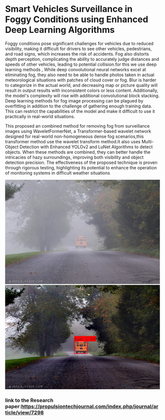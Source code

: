 # Smart Vehicles Surveillance in Foggy Conditions using Enhanced Deep Learning Algorithms

Foggy conditions pose significant challenges for vehicles due to reduced visibility, making it difficult for drivers 
to see other vehicles, pedestrians, and road signs, which increases the risk of accidents. Fog also distorts depth 
perception, complicating the ability to accurately judge distances and speeds of other vehicles, leading to 
potential collision.for this we use deep learning methods , While deep convolutional neural networks excel at 
eliminating fog, they also need to be able to handle photos taken in actual meteorological situations with 
patches of cloud cover or fog. Blur is harder to categorize in the actual world, and decreasing map or picture 
quality will result in output results with inconsistent colors or less content. Additionally, the model's 
complexity will rise with additional convolutional block stacking. Deep learning methods for fog image 
processing can be plagued by overfitting in addition to the challenge of gathering enough training data. This can 
restrict the capabilities of the model and make it difficult to use it practically in real-world situations.

This proposed an combined method for removing fog from surveillance images using WaveletFormerNet, a 
Transformer-based wavelet network designed for real-world non-homogeneous dense fog scenarios,this 
transformer method use the wavelet transform method.It also uses Multi-Object Detection with Enhanced 
YOLOv2 and LuNet Algorithms to detect objects. When these methods are combined, they can better handle the 
intricacies of hazy surroundings, improving both visibility and object detection precision. The effectiveness of 
the proposed technique is proven through rigorous testing, highlighting its potential to enhance the operation 
of monitoring systems in difficult weather situations

![foggy image](https://github.com/shubh637/Dehazer/blob/main/images/foggy-school-morning.jpg)  ![dehazed image](https://github.com/shubh637/Dehazer/blob/main/output/foggy-school-morning.jpg)



### link to the Research paper:https://propulsiontechjournal.com/index.php/journal/article/view/7298
